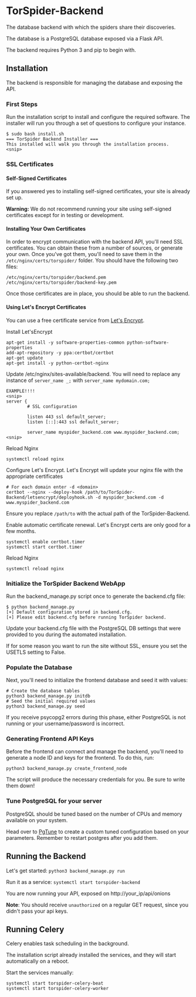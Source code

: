 # TorSpider-Backend
The database backend with which the spiders share their discoveries.

The database is a PostgreSQL database exposed via a Flask API.

The backend requires Python 3 and pip to begin with.


## Installation
The backend is responsible for managing the database and exposing the API.

### First Steps

Run the installation script to install and configure the required software.
The installer will run you through a set of questions to configure your instance.

```
$ sudo bash install.sh
=== TorSpider Backend Installer ===
This installed will walk you through the installation process.
<snip>
```

### SSL Certificates

#### Self-Signed Certificates
If you answered yes to installing self-signed certificates, your site is already set up.

**Warning:** We do not recommend running your site using self-signed certificates except for in testing or development.

#### Installing Your Own Certificates
In order to encrypt communication with the backend API, you'll need SSL certificates. You can obtain these from a number of sources, or generate your own. Once you've got them, you'll need to save them in the `/etc/nginx/certs/torspider/` folder. You should have the following two files:

`/etc/nginx/certs/torspider/backend.pem`
`/etc/nginx/certs/torspider/backend-key.pem`

Once those certificates are in place, you should be able to run the backend.

#### Using Let's Encrypt Certificates 
You can use a free certificate service from [Let's Encrypt](https://letsencrypt.org/).  

Install Let'sEncrypt
```
apt-get install -y software-properties-common python-software-properties
add-apt-repository -y ppa:certbot/certbot
apt-get update
apt-get install -y python-certbot-nginx
```

Update /etc/nginx/sites-available/backend.  You will need to replace any instance of `server_name _;` with `server_name mydomain.com;`
```
EXAMPLE!!!!
<snip>
server {
        # SSL configuration

        listen 443 ssl default_server;
        listen [::]:443 ssl default_server;

        server_name myspider_backend.com www.myspider_backend.com;
<snip>
```

Reload Nginx
```
systemctl reload nginx
```

Configure Let's Encrypt. 
Let's Encrypt will update your nginx file with the appropriate certificates
```
# For each domain enter -d <domain> 
certbot --nginx --deploy-hook /path/to/TorSpider-Backend/letsencrypt/deployhook.sh -d myspider_backend.com -d www.myspider_backend.com
```
Ensure you replace `/path/to` with the actual path of the TorSpider-Backend.

Enable automatic certificate renewal.  Let's Encrypt certs are only good for a few months.
```
systemctl enable certbot.timer
systemctl start certbot.timer
```

Reload Nginx
```
systemctl reload nginx
```

### Initialize the TorSpider Backend WebApp

Run the backend_manage.py script once to generate the backend.cfg file:
```
$ python backend_manage.py
[+] Default configuration stored in backend.cfg.
[+] Please edit backend.cfg before running TorSpider backend.
```

Update your backend.cfg file with the PostgreSQL DB settings that were provided to you during the automated installation.

If for some reason you want to run the site without SSL, ensure you set the USETLS setting to False.

### Populate the Database 

Next, you'll need to initialize the frontend database and seed it with values:
```
# Create the database tables
python3 backend_manage.py initdb
# Seed the initial required values
python3 backend_manage.py seed
```

If you receive psycopg2 errors during this phase, either PostgreSQL is not running or your username/password is incorrect.

### Generating Frontend API Keys

Before the frontend can connect and manage the backend, you'll need to generate a node ID and keys for the frontend. To do this, run:

```
python3 backend_manage.py create_frontend_node
```

The script will produce the necessary credentials for you. Be sure to write them down!


### Tune PostgreSQL for your server
PostgreSQL should be tuned based on the number of CPUs and memory available on your system.

Head over to [PgTune](http://pgtune.leopard.in.ua/) to create a custom tuned configuration based on your parameters.
Remember to restart postgres after you add them.

## Running the Backend
Let's get started:
`python3 backend_manage.py run`

Run it as a service:
`systemctl start torspider-backend`

You are now running your API, exposed on http://your_ip/api/onions

**Note**: You should receive `unauthorized` on a regular GET request, since you didn't pass your api keys. 

## Running Celery
Celery enables task scheduling in the background.

The installation script already installed the services, and they will start automatically on a reboot. 

Start the services manually:
```
systemctl start torspider-celery-beat
systemctl start torspider-celery-worker
```